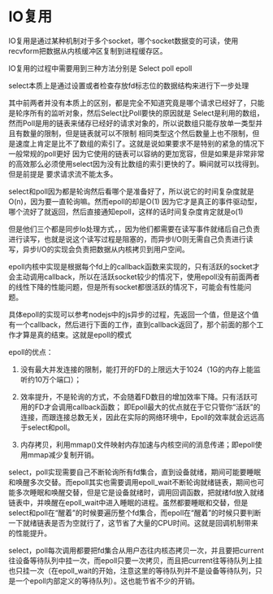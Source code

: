 # IO复用

IO复用是通过某种机制对于多个socket，哪个socket数据变的可读，使用recvform把数据从内核缓冲区复制到进程缓存区。

IO复用的过程中需要用到三种方法分别是 Select poll epoll

select本质上是通过设置或者检查存放fd标志位的数据结构来进行下一步处理

其中前两者并没有本质上的区别，都是完全不知道究竟是哪个请求已经好了，只能是轮序所有的监听对象，然后Select比Poll要快的原因就是
Select是利用的数组，然而Poll是用的链表来储存已经好的请求对象的，所以说数组只能存放单一类型并且有数量的限制，但是链表就可以不限制
相同类型这个然后数量上也不限制，但是速度上肯定是比不了数组的索引了。这就是说如果要求不是特别的紧急的情况下一般常规的poll更好
因为它使用的链表可以容纳的更加宽容，但是如果是非常非常的高效那么必须使用select因为没有比数组的索引更快的了。瞬间就可以找得到。但是前提是
要求请求流不能太多。

select和poll因为都是轮询然后看哪个是准备好了，所以说它的时间复杂度就是O(n)，因为要一直轮询嘛。然而epoll的却是O(1)
因为它才是真正的事件驱动型，哪个流好了就返回，然后直接通知epoll，这样的话时间复杂度肯定就是o(1)

但是他们三个都是同步Io处理方式，，因为他们都需要在读写事件就绪后自己负责进行读写，也就是说这个读写过程是阻塞的，而异步I/O则无需自己负责进行读写，异步I/O的实现会负责把数据从内核拷贝到用户空间。  

epoll内核中实现是根据每个fd上的callback函数来实现的，只有活跃的socket才会主动调用callback，所以在活跃socket较少的情况下，使用epoll没有前面两者的线性下降的性能问题，但是所有socket都很活跃的情况下，可能会有性能问题。

具体epoll的实现可以参考nodejs中的js异步的过程，先返回一个值，但是这个值有一个callback，然后进行下面的工作，直到callback返回了，那个前面的那个工作才算是真的结束。这就是epoll的模式


epoll的优点：

1. 没有最大并发连接的限制，能打开的FD的上限远大于1024（1G的内存上能监听约10万个端口）；
2. 效率提升，不是轮询的方式，不会随着FD数目的增加效率下降。只有活跃可用的FD才会调用callback函数；
即Epoll最大的优点就在于它只管你“活跃”的连接，而跟连接总数无关，因此在实际的网络环境中，Epoll的效率就会远远高于select和poll。

3. 内存拷贝，利用mmap()文件映射内存加速与内核空间的消息传递；即epoll使用mmap减少复制开销。


select，poll实现需要自己不断轮询所有fd集合，直到设备就绪，期间可能要睡眠和唤醒多次交替。而epoll其实也需要调用epoll_wait不断轮询就绪链表，期间也可能多次睡眠和唤醒交替，但是它是设备就绪时，调用回调函数，把就绪fd放入就绪链表中，并唤醒在epoll_wait中进入睡眠的进程。虽然都要睡眠和交替，但是select和poll在“醒着”的时候要遍历整个fd集合，而epoll在“醒着”的时候只要判断一下就绪链表是否为空就行了，这节省了大量的CPU时间。这就是回调机制带来的性能提升。

select，poll每次调用都要把fd集合从用户态往内核态拷贝一次，并且要把current往设备等待队列中挂一次，而epoll只要一次拷贝，而且把current往等待队列上挂也只挂一次（在epoll_wait的开始，注意这里的等待队列并不是设备等待队列，只是一个epoll内部定义的等待队列）。这也能节省不少的开销。
